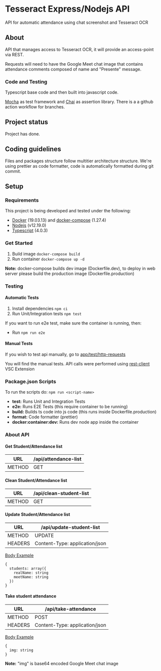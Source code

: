 # Tesseract Express/Nodejs API

API for automatic attendance using chat screenshot and Tesseract OCR

## About

API that manages access to Tesseract OCR, it will provide an access-point via REST.

Requests will need to have the Google Meet chat image that contains attendance comments
composed of name and "Presente" message.

### Code and Testing

Typescript base code and then built into javascript code.

[Mocha] as test framework and [Chai] as assertion library.
There is a a github action workflow for branches.

## Project status

Project has done.

## Coding guidelines

Files and packages structure follow multitier architecture structure.
We're using prettier as code formatter, code is automatically formatted during git commit.

## Setup

### Requirements

This project is being developed and tested under the following:

- [Docker] (19.03.13) and [docker-compose] (1.27.4)
- [Nodejs] (v12.19.0)
- [Typescript] (4.0.3)

### Get Started

1. Build image `docker-compose build`
2. Run container `docker-compose up -d`

**Note:** docker-compose builds dev image (Dockerfile.dev), to deploy in web server please build the production image (Dockerfile.production)

### Testing

#### Automatic Tests

1. Install dependencies `npm ci`
2. Run Unit/Integration tests `npm test`

If you want to run e2e test, make sure the container is running, then:

- Run `npm run e2e`

#### Manual Tests

If you wish to test api manually, go to [app/test/http-requests](https://github.com/ITL-Teams/attendance-api-tesseract-ocr/tree/master/app/test/http-requests)

You will find the manual tests. API calls were performed using [rest-client] VSC Extension

### Package.json Scripts

To run the scripts do: `npm run <script-name>`

- **test:** Runs Unit and Integration Tests
- **e2e:** Runs E2E Tests (this require container to be running)
- **build:** Builds ts code into js code (this runs inside Dockerfile.production)
- **format:** Code formatter (prettier)
- **docker:container:dev:** Runs dev node app inside the container

### About API

#### Get Student/Attendance list

| URL    | /api/attendance-list |
| ------ | -------------------- |
| METHOD | GET                  |

#### Clean Student/Attendance list

| URL    | /api/clean-student-list |
| ------ | ----------------------- |
| METHOD | GET                     |

#### Update Student/Attendance list

| URL     | /api/update-student-list       |
| ------- | ------------------------------ |
| METHOD  | UPDATE                         |
| HEADERS | Content-Type: application/json |

[Body Example](https://github.com/ITL-Teams/attendance-api-tesseract-ocr/blob/master/app/test/http-requests/api-methods.http)

```
{
  students: array({
    realName: string
    meetName: string
  })
}
```

#### Take student attendance

| URL     | /api/take-attendance           |
| ------- | ------------------------------ |
| METHOD  | POST                           |
| HEADERS | Content-Type: application/json |

[Body Example](https://github.com/ITL-Teams/attendance-api-tesseract-ocr/blob/master/app/test/http-requests/test_1_ocr.http)

```
{
  img: string
}
```

**Note:** "img" is base64 encoded Google Meet chat image

[sinon.js]: https://sinonjs.org/
[mocha]: https://mochajs.org/
[chai]: https://www.chaijs.com/
[docker]: https://www.docker.com/
[docker-compose]: https://docs.docker.com/compose/
[nodejs]: https://nodejs.org/es/
[typescript]: https://www.typescriptlang.org/
[rest-client]: https://marketplace.visualstudio.com/items?itemName=humao.rest-client
